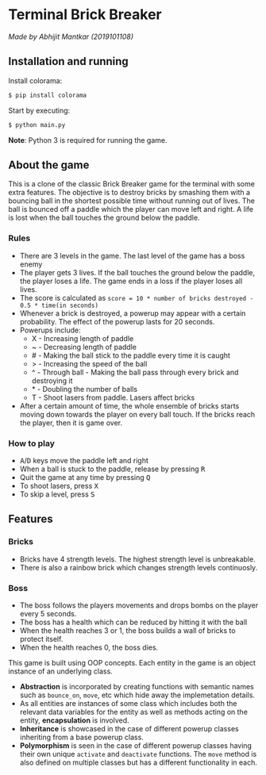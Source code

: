 # Terminal Brick Breaker

<i>Made by Abhijit Mantkar (2019101108)</i>

## Installation and running

Install colorama:

```bash
$ pip install colorama
```

Start by executing:

```bash
$ python main.py
```

<b>Note</b>: Python 3 is required for running the game.

## About the game

This is a clone of the classic Brick Breaker game for the terminal with some extra features.
The objective is to destroy bricks by smashing them with a bouncing ball in the shortest possible time without running out of lives. The ball is bounced off a paddle which the player can move left and right. A life is lost when the ball touches the ground below the paddle.

### Rules

- There are 3 levels in the game. The last level of the game has a boss enemy
- The player gets 3 lives. If the ball touches the ground below the paddle, the player loses a life. The game ends in a loss if the player loses all lives.
- The score is calculated as
  `score = 10 * number of bricks destroyed - 0.5 * time(in seconds)`
- Whenever a brick is destroyed, a powerup may appear with a certain probability. The effect of the powerup lasts for 20 seconds.
- Powerups include:
  - X - Increasing length of paddle
  - ~ - Decreasing length of paddle
  - \# - Making the ball stick to the paddle every time it is caught
  - \> - Increasing the speed of the ball
  - ^ - Through ball - Making the ball pass through every brick and destroying it
  - \* - Doubling the number of balls
  - T - Shoot lasers from paddle. Lasers affect bricks
- After a certain amount of time, the whole ensemble of bricks starts moving down towards the player on every ball touch. If the bricks reach the player, then it is game over.

### How to play

- <kbd>A</kbd>/<kbd>D</kbd> keys move the paddle left and right
- When a ball is stuck to the paddle, release by pressing <kbd>R</kbd>
- Quit the game at any time by pressing <kbd>Q</kbd>
- To shoot lasers, press <kbd>X</kbd>
- To skip a level, press <kbd>S</kbd>

## Features

### Bricks

- Bricks have 4 strength levels. The highest strength level is unbreakable.
- There is also a rainbow brick which changes strength levels continuosly.

### Boss

- The boss follows the players movements and drops bombs on the player every 5 seconds.
- The boss has a health which can be reduced by hitting it with the ball
- When the health reaches 3 or 1, the boss builds a wall of bricks to protect itself.
- When the health reaches 0, the boss dies.

This game is built using OOP concepts. Each entity in the game is an object instance of an underlying class.

- <b>Abstraction</b> is incorporated by creating functions with semantic names such as `bounce_on`, `move`, etc which hide away the implemetation details.
- As all entities are instances of some class which includes both the relevant data variables for the entity as well as methods acting on the entity, <b>encapsulation</b> is involved.
- <b>Inheritance</b> is showcased in the case of different powerup classes inheriting from a base powerup class.
- <b>Polymorphism</b> is seen in the case of different powerup classes having their own unique `activate` and `deactivate` functions. The `move` method is also defined on multiple classes but has a different functionality in each.
